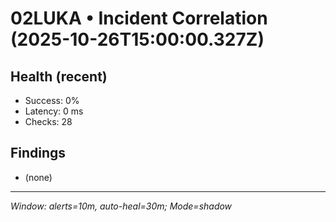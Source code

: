 # 02LUKA • Incident Correlation (2025-10-26T15:00:00.327Z)

## Health (recent)
- Success: 0%
- Latency: 0 ms
- Checks: 28

## Findings
- (none)

---
_Window: alerts=10m, auto-heal=30m; Mode=shadow_
